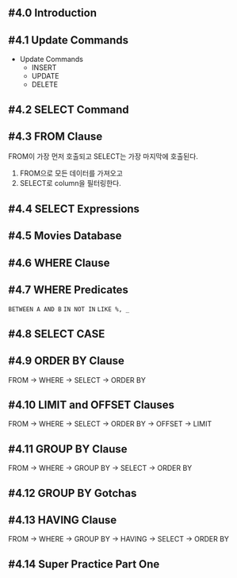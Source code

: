 ## #4.0 Introduction

## #4.1 Update Commands
- Update Commands
	- INSERT
	- UPDATE
	- DELETE

## #4.2 SELECT Command

## #4.3 FROM Clause

FROM이 가장 먼저 호출되고
SELECT는 가장 마지막에 호출된다.
1. FROM으로 모든 데이터를 가져오고
2. SELECT로 column을 필터링한다.

## #4.4 SELECT Expressions

## #4.5 Movies Database

## #4.6 WHERE Clause

## #4.7 WHERE Predicates
`BETWEEN A AND B`
`IN NOT IN`
`LIKE %, _`

## #4.8 SELECT CASE

## #4.9 ORDER BY Clause
FROM -> WHERE -> SELECT -> ORDER BY
## #4.10 LIMIT and OFFSET Clauses
FROM -> WHERE -> SELECT -> ORDER BY -> OFFSET -> LIMIT
## #4.11 GROUP BY Clause
FROM -> WHERE -> GROUP BY -> SELECT -> ORDER BY

## #4.12 GROUP BY Gotchas

## #4.13 HAVING Clause
FROM -> WHERE -> GROUP BY -> HAVING -> SELECT -> ORDER BY

## #4.14 Super Practice Part One